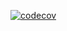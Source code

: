 [![codecov](https://codecov.io/gh/Ar-b-ra/Otus_HW_4/branch/master/graph/badge.svg)](https://codecov.io/gh/Ar-b-ra/Otus_HW_4)
